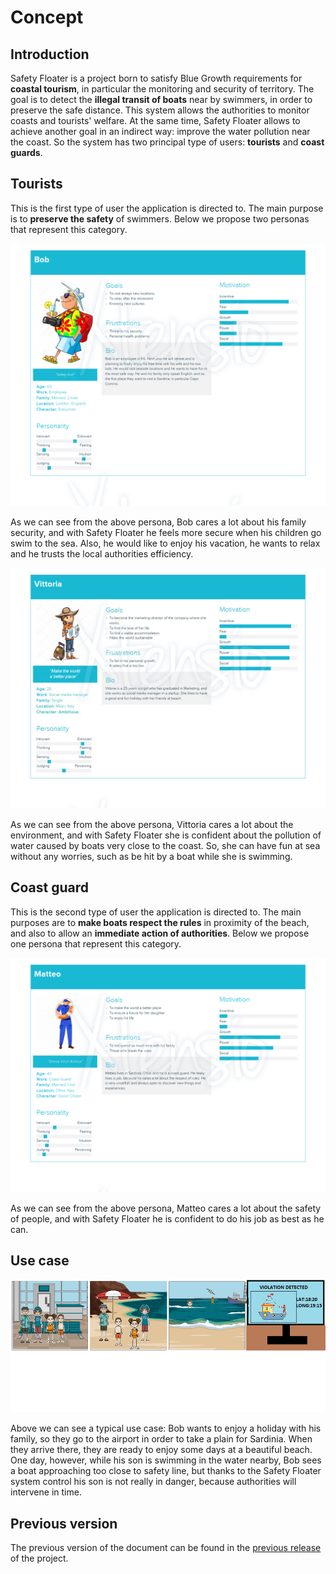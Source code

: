 # Concept

## Introduction

Safety Floater is a project born to satisfy Blue Growth requirements for **coastal tourism**, in particular the monitoring and security of territory.
The goal is to detect the **illegal transit of boats** near by swimmers, in order to preserve the safe distance. This system allows the authorities to monitor coasts and tourists' welfare. At the same time, Safety Floater allows to achieve another goal in an indirect way: improve the water pollution near the coast.
So the system has two principal type of users: **tourists** and **coast guards**.

## Tourists

This is the first type of user the application is directed to. The main purpose is to **preserve the safety** of swimmers.
Below we propose two personas that represent this category.

![img](https://github.com/IlKaiser/IoT_Group-Project/blob/main/imgs/FirstuserpersonaBob.png)

As we can see from the above persona, Bob cares a lot about his family security, and with Safety Floater he feels more secure when his children go swim to the sea.
Also, he would like to enjoy his vacation, he wants to relax and he trusts the local authorities efficiency.

![img](https://github.com/IlKaiser/IoT_Group-Project/blob/main/imgs/SeconduserpersonaVittoria.png)

As we can see from the above persona, Vittoria cares a lot about the environment, and with Safety Floater she is confident about the pollution of water caused by boats very close to the coast. So, she can have fun at sea without any worries, such as be hit by a boat while she is swimming.

## Coast guard

This is the second type of user the application is directed to. The main purposes are to **make boats respect the rules** in proximity of the beach, and also to allow an **immediate action of authorities**.
Below we propose one persona that represent this category.

![img](https://github.com/IlKaiser/IoT_Group-Project/blob/main/imgs/ThirdUserPersonaMatteo.png)

As we can see from the above persona, Matteo cares a lot about the safety of people, and with Safety Floater he is confident to do his job as best as he can.

## Use case

![img](https://github.com/IlKaiser/IoT_Group-Project/blob/main/imgs/storyboard2.png)

Above we can see a typical use case: Bob wants to enjoy a holiday with his family, so they go to the airport in order to take a plain for Sardinia. When they arrive there, they are ready to enjoy some days at a beautiful beach. One day, however, while his son is swimming in the water nearby, Bob sees a boat approaching too close to safety line, but thanks to the Safety Floater system control his son is not really in danger, because authorities will intervene in time. 

## Previous version
The previous version of the document can be found in the [previous release](https://github.com/IlKaiser/IoT_Group-Project/releases/tag/1.0) of the project.
